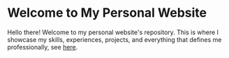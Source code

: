 # Welcome to My Personal Website

Hello there! Welcome to my personal website's repository. 
This is where I showcase my skills, experiences, projects, and everything that defines me professionally, see [here](https://jorgemdn.com/). 
